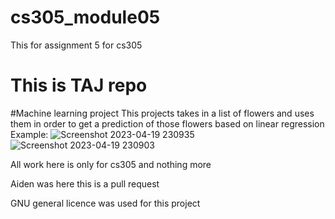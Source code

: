 # cs305_module05
This for assignment 5  for cs305

# This is TAJ repo 

#Machine learning project 
This projects takes in a list of flowers and uses them in order to get a prediction of those flowers based on linear regression
Example:
![Screenshot 2023-04-19 230935](https://user-images.githubusercontent.com/91396116/233273472-8ae77ce7-d0ce-44e5-8512-5457e3b01da9.png)
![Screenshot 2023-04-19 230903](https://user-images.githubusercontent.com/91396116/233273491-59345de5-6684-4ec7-a654-adb6139f3212.png)

All work here is only for cs305 and nothing more

Aiden was here this is a pull request

GNU general licence was used for this project
